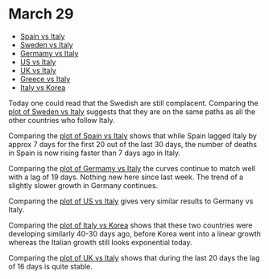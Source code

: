 # March 29

- [Spain vs Italy](../plots/2020-03-29/Spain-Italy.png)
- [Sweden vs Italy](../plots/2020-03-29/Swedem-Italy.png)
- [Germamy vs Italy](../plots/2020-03-29/German-Italy.png)
- [US vs Italy](../plots/2020-03-29/US-Italy.png)
- [UK vs Italy](../plots/2020-03-29/UK-Italy.png)
- [Greece vs Italy](../plots/2020-03-29/Greece-Italy.png)
- [Italy vs Korea](../plots/2020-03-29/Italy-South_Korea.png)

Today one could read that the Swedish are still complacent. Comparing the [plot of Sweden vs Italy](../plots/2020-03-29/Swedem-Italy.png) suggests that they are on the same paths as all the other countries who follow Italy.

Comparing the [plot of Spain vs Italy](../plots/2020-03-29/Spain-Italy.png) shows that while Spain lagged Italy by approx 7 days for the first 20 out of the last 30 days, the number of deaths in Spain is now rising faster than 7 days ago in Italy.

Comparing the [plot of Germamy vs Italy](../plots/2020-03-29/German-Italy.png) the curves continue to match well with a lag of 19 days. Nothing new here since last week. The trend of a slightly slower growth in Germany continues.

Comparing the [plot of US vs Italy](../plots/2020-03-29/US-Italy.png) gives very similar results to Germany vs Italy.

Comparing the [plot of Italy vs Korea](../plots/2020-03-29/Italy-South_Korea.png) shows that these two countries were developing similarly 40-30 days ago, before Korea went into a linear growth whereas the Italian growth still looks exponential today.

Comparing the [plot of UK vs Italy](../plots/2020-03-29/UK-Italy.png) shows that during the last 20 days the lag of 16 days is quite stable.





